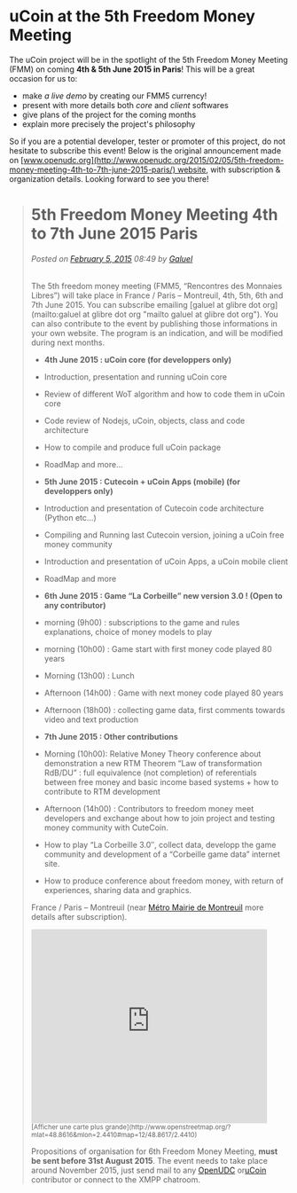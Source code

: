 # uCoin at the 5th Freedom Money Meeting
The uCoin project will be in the spotlight of the 5th Freedom Money Meeting (FMM) on coming **4th & 5th June 2015 in Paris**! This will be a great occasion for us to:

*   make _a live demo_ by creating our FMM5 currency!
*   present with more details both _core_ and _client_ softwares
*   give plans of the project for the coming months
*   explain more precisely the project's philosophy

So if you are a potential developer, tester or promoter of this project, do not hesitate to subscribe this event! Below is the original announcement made on [www.openudc.org](http://www.openudc.org/2015/02/05/5th-freedom-money-meeting-4th-to-7th-june-2015-paris/) website, with subscription & organization details. Looking forward to see you there!

> # 5th Freedom Money Meeting 4th to 7th June 2015 Paris
> ###### *Posted on [February 5, 2015](http://www.openudc.org/2015/02/05/5th-freedom-money-meeting-4th-to-7th-june-2015-paris/) 08:49 by [Galuel](http://www.openudc.org/author/galuel/ "View all posts by Galuel")*
> 
> The 5th freedom money meeting (FMM5, “Rencontres des Monnaies Libres”) will take place in France / Paris – Montreuil, 4th, 5th, 6th and 7th June 2015\. You can subscribe emailing [galuel at glibre dot org](mailto:galuel at glibre dot org "mailto galuel at glibre dot org"). You can also contribute to the event by publishing those informations in your own website. The program is an indication, and will be modified during next months.
> 
> *   **4th June 2015 : uCoin core (for developpers only)**
> *   Introduction, presentation and running uCoin core
> *   Review of different WoT algorithm and how to code them in uCoin core
> *   Code review of Nodejs, uCoin, objects, class and code architecture
> *   How to compile and produce full uCoin package
> *   RoadMap and more…
> 
> *   **5th June 2015 : Cutecoin + uCoin Apps (mobile) (for developpers only)**
> *   Introduction and presentation of Cutecoin code architecture (Python etc…)
> *   Compiling and Running last Cutecoin version, joining a uCoin free money community
> *   Introduction and presentation of uCoin Apps, a uCoin mobile client
> *   RoadMap and more
> 
> *   **6th June 2015 : Game “La Corbeille” new version 3.0 ! (Open to any contributor)**
> *   morning (9h00) : subscriptions to the game and rules explanations, choice of money models to play
> *   morning (10h00) : Game start with first money code played 80 years
> *   Morning (13h00) : Lunch
> *   Afternoon (14h00) : Game with next money code played 80 years
> *   Afternoon (18h00) : collecting game data, first comments towards video and text production
> 
> *   **7th June 2015 : Other contributions**
> *   Morning (10h00): Relative Money Theory conference about demonstration a new RTM Theorem “Law of transformation RdB/DU” : full equivalence (not completion) of referentials between free money and basic income based systems + how to contribute to RTM development
> *   Afternoon (14h00) : Contributors to freedom money meet developers and exchange about how to join project and testing money community with CuteCoin.
> *   How to play “La Corbeille 3.0″, collect data, developp the game community and development of a “Corbeille game data” internet site.
> *   How to produce conference about freedom money, with return of experiences, sharing data and graphics.
> 
> France / Paris – Montreuil (near [Métro Mairie de Montreuil](http://www.openstreetmap.org/node/255161399#map=12/48.8761/2.3035 "Mairie de Montreuil on OpenStreet Map") more details after subscription).
> 
> <iframe src="http://www.openstreetmap.org/export/embed.html?bbox=2.2539138793945312%2C48.76592046318992%2C2.6281356811523438%2C48.957228082603905&amp;layer=mapnik&amp;marker=48.8615527456014%2C2.4410247802734375" width="425" height="350" frameborder="0" marginwidth="0" marginheight="0" scrolling="no"></iframe>
> <small>[Afficher une carte plus grande](http://www.openstreetmap.org/?mlat=48.8616&mlon=2.4410#map=12/48.8617/2.4410)</small>
> 
> 
> Propositions of organisation for 6th Freedom Money Meeting, **must be sent before 31st August 2015**. The event needs to take place around November 2015, just send mail to any [OpenUDC](http://www.openudc.org/ "OpenUDC") or[uCoin](http://www.ucoin.io/ "uCoin") contributor or connect to the XMPP chatroom.